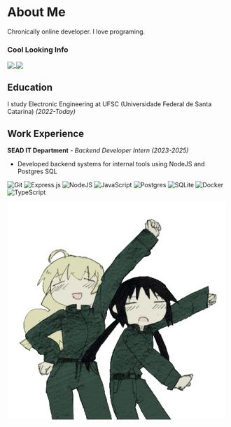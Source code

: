 # About Me
Chronically online developer.
I love programing.

### Cool Looking Info

<a href="https://github.com/anuraghazra/github-readme-stats">
  <img align="center" height="200" src="https://github-readme-stats.vercel.app/api?username=nairel-git&theme=tokyonight&layout=compact&rank_icon=github" />
</a>
<a href="https://github.com/anuraghazra/github-readme-stats">
  <img align="center" height="200" src="https://github-readme-stats.vercel.app/api/top-langs/?username=nairel-git&hide=javascript,css,scss,html&theme=tokyonight&layout=compact" />
</a>


## Education 
I study Electronic Engineering at UFSC (Universidade Federal de Santa Catarina)  *(2022-Today)*  

## Work Experience
**SEAD IT Department** - *Backend Developer Intern*  *(2023-2025)*  
- Developed backend systems for internal tools using NodeJS and Postgres SQL

![Git](https://img.shields.io/badge/git-%23F05033.svg?Plastic&logo=git&logoColor=white)
![Express.js](https://img.shields.io/badge/express.js-%23404d59.svg?Plastic&logo=express&logoColor=%2361DAFB)
![NodeJS](https://img.shields.io/badge/node.js-6DA55F?Plastic&logo=node.js&logoColor=white)
![JavaScript](https://img.shields.io/badge/javascript-%23323330.svg?Plastic&logo=javascript&logoColor=%23F7DF1E)
![Postgres](https://img.shields.io/badge/postgres-%23316192.svg?Plastic&logo=postgresql&logoColor=white)
![SQLite](https://img.shields.io/badge/sqlite-%2307405e.svg?plastic&logo=sqlite&logoColor=white)
![Docker](https://img.shields.io/badge/docker-%230db7ed.svg?Plastic&logo=docker&logoColor=white)
![TypeScript](https://img.shields.io/badge/typescript-%23007ACC.svg?Plastic&logo=typescript&logoColor=white)


![](https://github.com/NairelPrandini/NairelPrandini/blob/main/girls-last-tour-glt.gif)

